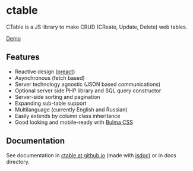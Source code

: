 # ctable

CTable is a JS library to make CRUD (CReate, Update, Delete) web tables. 

[Demo](http://geochemland.ru/ctable/)

## Features

* Reactive design ([preact](https://preactjs.com/))
* Asynchronous (fetch based)
* Server technology agnostic (JSON based communications)
* Optional server side PHP library and SQL query constructor
* Server-side sorting and pagination
* Expanding sub-table support
* Multilanguage (currently English and Russian)
* Easily extends by column class inheritance
* Good looking and mobile-ready with [Bulma CSS](http://bulma.io)

## Documentation

See documentation in [ctable at github.io](https://f0ma.github.io/ctable/index.html) (made with [jsdoc](https://jsdoc.app/)) or in docs directory.


